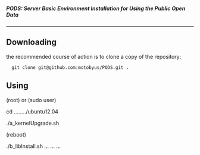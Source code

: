 ##### PODS: Server Basic Environment Installation for Using the Public Open Data
-------------------------


Downloading
----------

the recommended course of action is to clone a copy of the repository:

      git clone git@github.com:motobyus/PODS.git .



Using
----------

(root) or (sudo user)

cd ......../ubuntu12.04

./a_kernelUpgrade.sh

(reboot)

./b_libInstall.sh
...
...
...




